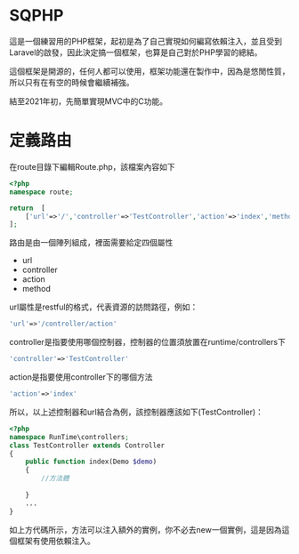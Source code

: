 # SQPHP



這是一個練習用的PHP框架，起初是為了自己實現如何編寫依賴注入，並且受到Laravel的啟發，因此決定搞一個框架，也算是自己對於PHP學習的總結。



這個框架是開源的，任何人都可以使用，框架功能還在製作中，因為是悠閒性質，所以只有在有空的時候會繼續補強。

結至2021年初，先簡單實現MVC中的C功能。



# 定義路由

在route目錄下編輯Route.php，該檔案內容如下

```php
<?php
namespace route;

return  [
    ['url'=>'/','controller'=>'TestController','action'=>'index','method'=>'get'],
];

```

路由是由一個陣列組成，裡面需要給定四個屬性

- url
- controller
- action
- method

url屬性是restful的格式，代表資源的訪問路徑，例如：

```php
'url'=>'/controller/action'
```

controller是指要使用哪個控制器，控制器的位置須放置在runtime/controllers下

```php
'controller'=>'TestController'
```

action是指要使用controller下的哪個方法

```php
'action'=>'index'
```

所以，以上述控制器和url結合為例，該控制器應該如下(TestController)：

```php
<?php
namespace RunTime\controllers;
class TestController extends Controller
{
    public function index(Demo $demo)
    {
        //方法體
       
    }
    ...
}
```

如上方代碼所示，方法可以注入額外的實例，你不必去new一個實例，這是因為這個框架有使用依賴注入。